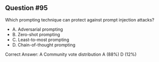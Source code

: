 ## Question #95

Which prompting technique can protect against prompt injection attacks?

- A. Adversarial prompting
- B. Zero-shot prompting
- C. Least-to-most prompting
- D. Chain-of-thought prompting 

Correct Answer: 
A Community vote distribution A (88%) D (12%)